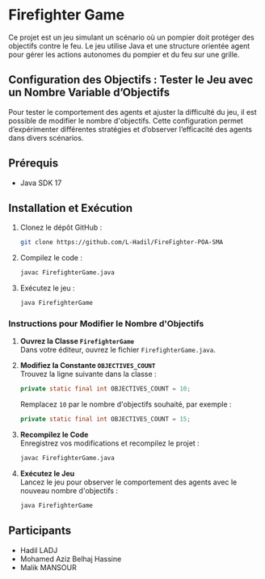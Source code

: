 # Firefighter Game

Ce projet est un jeu simulant un scénario où un pompier doit protéger des objectifs contre le feu. Le jeu utilise Java et une structure orientée agent pour gérer les actions autonomes du pompier et du feu sur une grille.

## Configuration des Objectifs : Tester le Jeu avec un Nombre Variable d’Objectifs

Pour tester le comportement des agents et ajuster la difficulté du jeu, il est possible de modifier le nombre d'objectifs. Cette configuration permet d’expérimenter différentes stratégies et d’observer l’efficacité des agents dans divers scénarios.

## Prérequis
- Java SDK 17

## Installation et Exécution
1. Clonez le dépôt GitHub :
   ```bash
   git clone https://github.com/L-Hadil/FireFighter-POA-SMA
   ```
2. Compilez le code :
   ```bash
   javac FirefighterGame.java
   ```
3. Exécutez le jeu :
   ```bash
   java FirefighterGame
   ```

### Instructions pour Modifier le Nombre d'Objectifs
1. **Ouvrez la Classe `FirefighterGame`**  
   Dans votre éditeur, ouvrez le fichier `FirefighterGame.java`.

2. **Modifiez la Constante `OBJECTIVES_COUNT`**  
   Trouvez la ligne suivante dans la classe :
   ```java
   private static final int OBJECTIVES_COUNT = 10;
   ```
   Remplacez `10` par le nombre d'objectifs souhaité, par exemple :
   ```java
   private static final int OBJECTIVES_COUNT = 15;
   ```

3. **Recompilez le Code**  
   Enregistrez vos modifications et recompilez le projet :
   ```bash
   javac FirefighterGame.java
   ```

4. **Exécutez le Jeu**  
   Lancez le jeu pour observer le comportement des agents avec le nouveau nombre d'objectifs :
   ```bash
   java FirefighterGame
   ```

## Participants
- Hadil LADJ
- Mohamed Aziz Belhaj Hassine
- Malik MANSOUR
